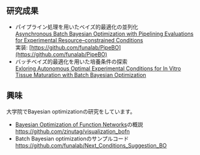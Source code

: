 ## 研究成果
- パイプライン処理を用いたベイズ的最適化の並列化  
  [Asynchronous Batch Bayesian Optimization with Pipelining Evaluations for Experimental Resource–constrained Conditions](https://arxiv.org/abs/2412.04392)  
  実装: [https://github.com/funalab/PipeBO](https://github.com/funalab/PipeBO)
- バッチベイズ的最適化を用いた培養条件の探索  
  [Exloring Autonomous Optimal Experimental Conditions for In Vitro Tissue Maturation with Batch Bayesian Optimization](https://ieeexplore.ieee.org/abstract/document/10516900)

## 興味
大学院でBayesian optimizationの研究をしています。
- [Bayesian Optimization of Function Networks](https://proceedings.neurips.cc/paper/2021/hash/792c7b5aae4a79e78aaeda80516ae2ac-Abstract.html)の概説  
  https://github.com/zinutag/visualization_bofn
- Batch Bayesian optimizationのサンプルコード  
  https://github.com/funalab/Next_Conditions_Suggestion_BO

<!--
**zinutag/zinutag** is a ✨ _special_ ✨ repository because its `README.md` (this file) appears on your GitHub profile.

Here are some ideas to get you started:

- 🔭 I’m currently working on ...
- 🌱 I’m currently learning ...
- 👯 I’m looking to collaborate on ...
- 🤔 I’m looking for help with ...
- 💬 Ask me about ...
- 📫 How to reach me: ...
- 😄 Pronouns: ...
- ⚡ Fun fact: ...
-->
